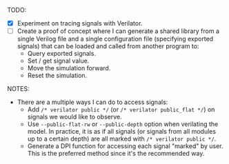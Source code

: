 TODO:
-[x] Experiment on tracing signals with Verilator.
-[ ] Create a proof of concept where I can generate a shared library from a
single Verilog file and a single configuration file (specifying exported
signals) that can be loaded and called from another program to:
    - Query exported signals.
    - Set / get signal value.
    - Move the simulation forward.
    - Reset the simulation.

NOTES:
- There are a multiple ways I can do to access signals:
    - Add `/* verilator public */` (or `/* verilator public_flat */`) on
    signals we would like to observe.
    - Use `--public-flat-rw` or `--public-depth` option when verilating the
    model. In practice, it is as if all signals (or signals from all modules up
    to a certain depth) are all marked with `/* verilator public */`. 
    - Generate a DPI function for accessing each signal "marked" by user. This
    is the preferred method since it's the recommended way.
